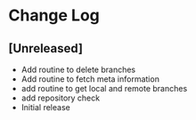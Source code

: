 # Change Log

## [Unreleased]
- Add routine to delete branches
- Add routine to fetch meta information
- add routine to get local and remote branches
- add repository check
- Initial release